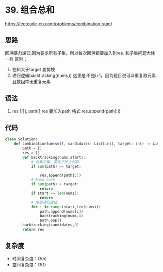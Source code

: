 # 39. 组合总和
https://leetcode-cn.com/problems/combination-sum/
## 思路
回溯暴力递归,因为要求所有子集，所以每次回溯都要加入到res.
和子集问题大体一样 区别：
1. 在和大于target 要剪枝
2. 递归逻辑backtracking(nums,i) 这里是i不是i+1，因为题目说可以重复取元素 且数组中无重复元素
## 语法
1. res [[]], path[],res 要加入path 格式 res.append(path[:])
## 代码
```python
class Solution:
    def combinationSum(self, candidates: List[int], target: int) -> List[List[int]]:
        path = []
        res = []
        def backtracking(nums,start):
            # 收集子集，要先于终止判断
            if sum(path) == target:

                res.append(path[:])
            # Base Case
            if sum(path) > target:
                return 
            if start == len(nums):
                return
            # 单层递归逻辑
            for i in range(start,len(nums)):
                path.append(nums[i])
                backtracking(nums,i)
                path.pop()
        backtracking(candidates,0)
        return res

```
## 复杂度
- 时间复杂度：$O(n)$ 
- 空间复杂度：$O(1)$
         